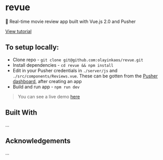 # revue
🎥 Real-time movie review app built with Vue.js 2.0 and Pusher

[View tutorial](https://pusher.com/tutorials/realtime-app-vuejs)

## To setup locally:
- Clone repo - `git clone git@github.com:olayinkaos/revue.git`
- Install dependencies - `cd revue && npm install`
- Edit in your Pusher credentials in `./server/js` and `./src/components/Reviews.vue`. These can be gotten from the [Pusher dashboard](https://dashboard.pusher.com), after creating an app
- Build and run app - `npm run dev`

> You can see a live demo [here](http://revue-pusher.herokuapp.com/)

## Built With

...

## Acknowledgements

...
